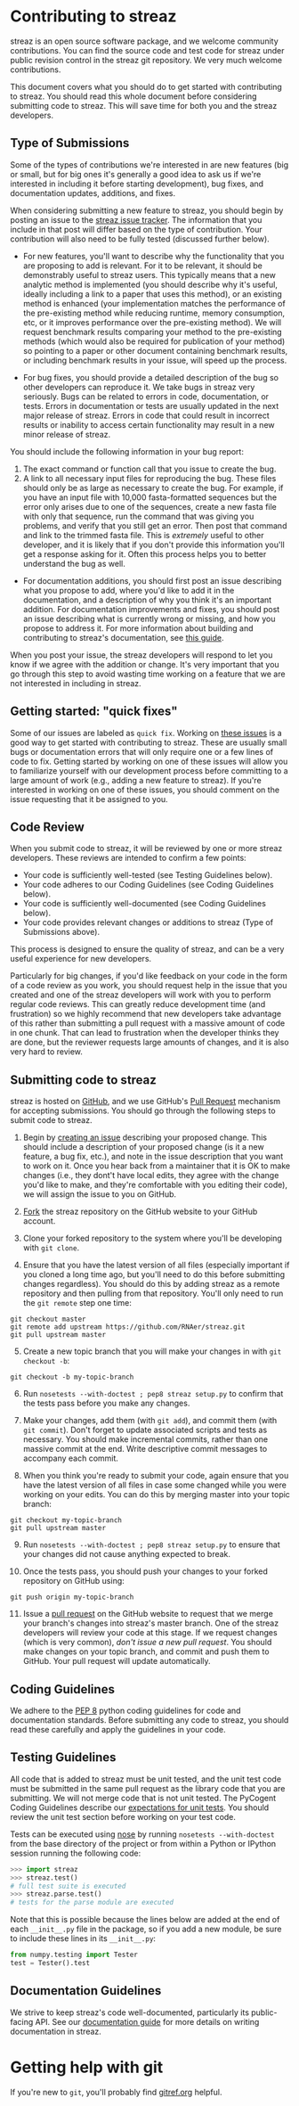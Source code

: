 Contributing to streaz
======================

streaz is an open source software package, and we welcome community contributions. You can find the source code and test code for streaz under public revision control in the streaz git repository. We very much welcome contributions.

This document covers what you should do to get started with contributing to streaz. You should read this whole document before considering submitting code to streaz. This will save time for both you and the streaz developers.

Type of Submissions
-------------------

Some of the types of contributions we're interested in are new features (big or small, but for big ones it's generally a good idea to ask us if we're interested in including it before starting development), bug fixes, and documentation updates, additions, and fixes.

When considering submitting a new feature to streaz, you should begin by posting an issue to the [streaz issue tracker](https://github.com/RNAer/streaz/issues). The information that you include in that post will differ based on the type of contribution. Your contribution will also need to be fully tested (discussed further below).

* For new features, you'll want to describe why the functionality that you are proposing to add is relevant. For it to be relevant, it should be demonstrably useful to streaz users. This typically means that a new analytic method is implemented (you should describe why it's useful, ideally including a link to a paper that uses this method), or an existing method is enhanced (your implementation matches the performance of the pre-existing method while reducing runtime, memory consumption, etc, or it improves performance over the pre-existing method). We will request benchmark results comparing your method to the pre-existing methods (which would also be required for publication of your method) so pointing to a paper or other document containing benchmark results, or including benchmark results in your issue, will speed up the process.

* For bug fixes, you should provide a detailed description of the bug so other developers can reproduce it. We take bugs in streaz very seriously. Bugs can be related to errors in code, documentation, or tests. Errors in documentation or tests are usually updated in the next major release of streaz. Errors in code that could result in incorrect results or inability to access certain functionality may result in a new minor release of streaz.

 You should include the following information in your bug report:

 1. The exact command or function call that you issue to create the bug.
 2. A link to all necessary input files for reproducing the bug. These files should only be as large as necessary to create the bug. For example, if you have an input file with 10,000 fasta-formatted sequences but the error only arises due to one of the sequences, create a new fasta file with only that sequence, run the command that was giving you problems, and verify that you still get an error. Then post that command and link to the trimmed fasta file. This is *extremely* useful to other developer, and it is likely that if you don't provide this information you'll get a response asking for it. Often this process helps you to better understand the bug as well.

* For documentation additions, you should first post an issue describing what you propose to add, where you'd like to add it in the documentation, and a description of why you think it's an important addition. For documentation improvements and fixes, you should post an issue describing what is currently wrong or missing, and how you propose to address it. For more information about building and contributing to streaz's documentation, see [this guide](doc/README.md).

When you post your issue, the streaz developers will respond to let you know if we agree with the addition or change. It's very important that you go through this step to avoid wasting time working on a feature that we are not interested in including in streaz.


Getting started: "quick fixes"
------------------------------

Some of our issues are labeled as ``quick fix``. Working on [these issues](https://github.com/RNAer/streaz/issues?direction=desc&labels=quick+fix&milestone=&page=1&sort=updated&state=open) is a good way to get started with contributing to streaz. These are usually small bugs or documentation errors that will only require one or a few lines of code to fix. Getting started by working on one of these issues will allow you to familiarize yourself with our development process before committing to a large amount of work (e.g., adding a new feature to streaz). If you're interested in working on one of these issues, you should comment on the issue requesting that it be assigned to you.


Code Review
-----------

When you submit code to streaz, it will be reviewed by one or more streaz developers. These reviews are intended to confirm a few points:

* Your code is sufficiently well-tested (see Testing Guidelines below).
* Your code adheres to our Coding Guidelines (see Coding Guidelines below).
* Your code is sufficiently well-documented (see Coding Guidelines below).
* Your code provides relevant changes or additions to streaz (Type of Submissions above).

This process is designed to ensure the quality of streaz, and can be a very useful experience for new developers.

Particularly for big changes, if you'd like feedback on your code in the form of a code review as you work, you should request help in the issue that you created and one of the streaz developers will work with you to perform regular code reviews. This can greatly reduce development time (and frustration) so we highly recommend that new developers take advantage of this rather than submitting a pull request with a massive amount of code in one chunk. That can lead to frustration when the developer thinks they are done, but the reviewer requests large amounts of changes, and it is also very hard to review.


Submitting code to streaz
-------------------------

streaz is hosted on [GitHub](http://www.github.com), and we use GitHub's [Pull Request](https://help.github.com/articles/using-pull-requests) mechanism for accepting submissions. You should go through the following steps to submit code to streaz.

1. Begin by [creating an issue](https://github.com/RNAer/streaz/issues) describing your proposed change. This should include a description of your proposed change (is it a new feature, a bug fix, etc.), and note in the issue description that you want to work on it. Once you hear back from a maintainer that it is OK to make changes (i.e., they dont't have local edits, they agree with the change you'd like to make, and they're comfortable with you editing their code), we will assign the issue to you on GitHub.

2. [Fork](https://help.github.com/articles/fork-a-repo) the streaz repository on the GitHub website to your GitHub account.

3. Clone your forked repository to the system where you'll be developing with ``git clone``.

4. Ensure that you have the latest version of all files (especially important if you cloned a long time ago, but you'll need to do this before submitting changes regardless). You should do this by adding streaz as a remote repository and then pulling from that repository. You'll only need to run the ``git remote`` step one time:
```
git checkout master
git remote add upstream https://github.com/RNAer/streaz.git
git pull upstream master
```

5. Create a new topic branch that you will make your changes in with ``git checkout -b``:
```
git checkout -b my-topic-branch
```

6. Run ``nosetests --with-doctest ; pep8 streaz setup.py`` to confirm that the tests pass before you make any changes.

7. Make your changes, add them (with ``git add``), and commit them (with ``git commit``). Don't forget to update associated scripts and tests as necessary. You should make incremental commits, rather than one massive commit at the end. Write descriptive commit messages to accompany each commit.

8. When you think you're ready to submit your code, again ensure that you have the latest version of all files in case some changed while you were working on your edits. You can do this by merging master into your topic branch:
```
git checkout my-topic-branch
git pull upstream master
```

9. Run ``nosetests --with-doctest ; pep8 streaz setup.py`` to ensure that your changes did not cause anything expected to break.

10. Once the tests pass, you should push your changes to your forked repository on GitHub using:
```
git push origin my-topic-branch
```

11. Issue a [pull request](https://help.github.com/articles/using-pull-requests) on the GitHub website to request that we merge your branch's changes into streaz's master branch. One of the streaz developers will review your code at this stage. If we request changes (which is very common), *don't issue a new pull request*. You should make changes on your topic branch, and commit and push them to GitHub. Your pull request will update automatically.


Coding Guidelines
-----------------

We adhere to the [PEP 8](http://www.python.org/dev/peps/pep-0008/) python coding guidelines for code and documentation standards. Before submitting any code to streaz, you should read these carefully and apply the guidelines in your code.


Testing Guidelines
------------------

All code that is added to streaz must be unit tested, and the unit test code must be submitted in the same pull request as the library code that you are submitting. We will not merge code that is not unit tested. The PyCogent Coding Guidelines describe our [expectations for unit tests](http://pycogent.org/coding_guidelines.html?highlight=coding%20guidelines#how-should-i-test-my-code). You should review the unit test section before working on your test code.

Tests can be executed using [nose](https://nose.readthedocs.org/en/latest/) by running `nosetests --with-doctest` from the base directory of the project or from within a Python or IPython session running the following code:

``` python
>>> import streaz
>>> streaz.test()
# full test suite is executed
>>> streaz.parse.test()
# tests for the parse module are executed
```

Note that this is possible because the lines below are added at the end of each `__init__.py` file in the package, so if you add a new module, be sure to include these lines in its `__init__.py`:

```python
from numpy.testing import Tester
test = Tester().test
```


Documentation Guidelines
------------------------

We strive to keep streaz's code well-documented, particularly its public-facing API. See our [documentation guide](doc/README.md) for more details on writing documentation in streaz.

Getting help with git
=====================

If you're new to ``git``, you'll probably find [gitref.org](http://gitref.org/) helpful.
